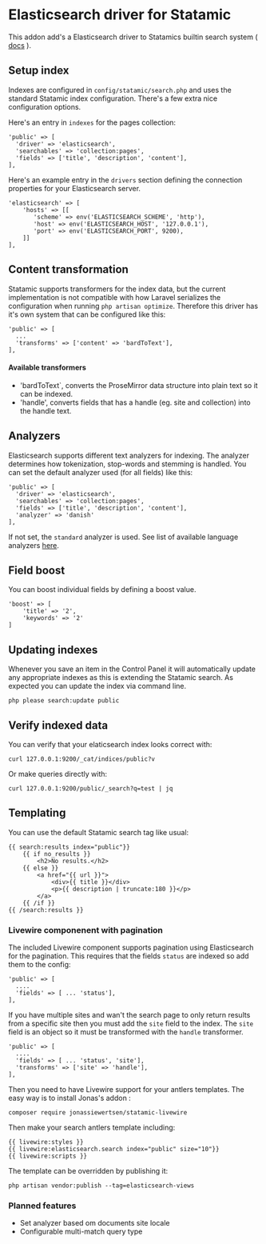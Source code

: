 # Elasticsearch driver for Statamic

This addon add's a Elasticsearch driver to Statamics builtin search system ( [docs](https://statamic.dev/search) ).

## Setup index
Indexes are configured in `config/statamic/search.php` and uses the standard Statamic index configuration. There's a few extra nice configuration options.

Here's an entry in `indexes` for the pages collection:

    'public' => [
      'driver' => 'elasticsearch',
      'searchables' => 'collection:pages',
      'fields' => ['title', 'description', 'content'],
    ],

Here's an example entry in the `drivers` section defining the connection properties for your Elasticsearch server.

    'elasticsearch' => [
        'hosts' => [[
           'scheme' => env('ELASTICSEARCH_SCHEME', 'http'),
           'host' => env('ELASTICSEARCH_HOST', '127.0.0.1'),
           'port' => env('ELASTICSEARCH_PORT', 9200),
        ]]
    ],

## Content transformation
Statamic supports transformers for the index data, but the current implementation is not compatible with how Laravel serializes the configuration when running `php artisan optimize`. Therefore this driver has it's own system that can be configured like this:

    'public' => [
      ...
      'transforms' => ['content' => 'bardToText'],
    ],

#### Available transformers

 - 'bardToText`, converts the ProseMirror data structure into plain text so it can be indexed.
 - 'handle', converts fields that has a handle (eg. site and collection) into the handle text.

## Analyzers
Elasticsearch supports different text analyzers for indexing. The analyzer determines how tokenization, stop-words and stemming is handled. You can set the default analyzer used (for all fields) like this:

    'public' => [
      'driver' => 'elasticsearch',
      'searchables' => 'collection:pages',
      'fields' => ['title', 'description', 'content'],
      'analyzer' => 'danish'
    ],

If not set, the `standard` analyzer is used. See list of available language analyzers [here](https://www.elastic.co/guide/en/elasticsearch/reference/current/analysis-lang-analyzer.html).

## Field boost
You can boost individual fields by defining a boost value.

    'boost' => [
        'title' => '2',
        'keywords' => '2'
    ]


## Updating indexes
Whenever you save an item in the Control Panel it will automatically update any appropriate indexes as this is extending the Statamic search. As expected you can update the index via command line.

    php please search:update public

## Verify indexed data
You can verify that your elaticsearch index looks correct with:

    curl 127.0.0.1:9200/_cat/indices/public?v

Or make queries directly with:

    curl 127.0.0.1:9200/public/_search?q=test | jq

## Templating
You can use the default Statamic search tag like usual:

    {{ search:results index="public"}}
        {{ if no_results }}
            <h2>No results.</h2>
        {{ else }}
            <a href="{{ url }}">
                <div>{{ title }}</div>
                <p>{{ description | truncate:180 }}</p>
            </a>
        {{ /if }}
    {{ /search:results }}

### Livewire componenent with pagination
The included Livewire component supports pagination using Elasticsearch for the pagination. This requires that the fields `status` are indexed so add them to the config:

    'public' => [
      ....
      'fields' => [ ... 'status'],
    ],
 
If you have multiple sites and wan't the search page to only return results from a specific site then you must add the `site` field to the index. 
 The `site` field is an object so it must be transformed with the `handle` transformer.
 
    'public' => [
      ....
      'fields' => [ ... 'status', 'site'],
      'transforms' => ['site' => 'handle'],
    ],     

Then you need to have Livewire support for your antlers templates. The easy way is to install Jonas's addon : 

    composer require jonassiewertsen/statamic-livewire

Then make your search antlers template including:

    {{ livewire:styles }}
    {{ livewire:elasticsearch.search index="public" size="10"}}
    {{ livewire:scripts }}  

The template can be overridden by publishing it:

    php artisan vendor:publish --tag=elasticsearch-views

### Planned features
- Set analyzer based om documents site locale
- Configurable multi-match query type

